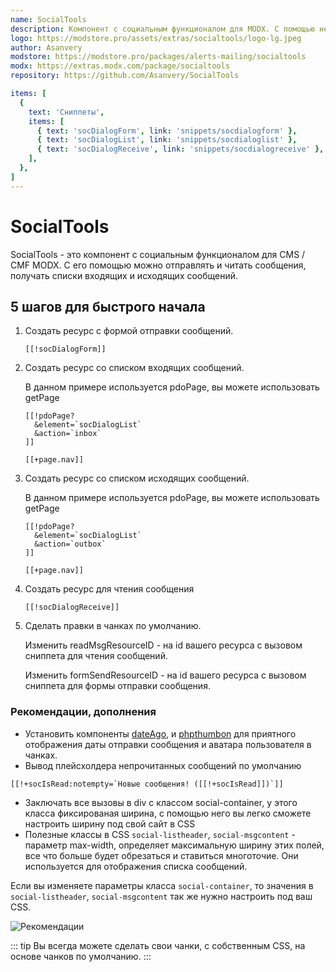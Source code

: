 ```yaml
---
name: SocialTools
description: Компонент с социальным функционалом для MODX. С помощью него можно отправлять и читать сообщения, получать списки входящих и исходящих сообщений
logo: https://modstore.pro/assets/extras/socialtools/logo-lg.jpeg
author: Asanvery
modstore: https://modstore.pro/packages/alerts-mailing/socialtools
modx: https://extras.modx.com/package/socialtools
repository: https://github.com/Asanvery/SocialTools

items: [
  {
    text: 'Сниппеты',
    items: [
      { text: 'socDialogForm', link: 'snippets/socdialogform' },
      { text: 'socDialogList', link: 'snippets/socdialoglist' },
      { text: 'socDialogReceive', link: 'snippets/socdialogreceive' },
    ],
  },
]
---
```

# SocialTools

SocialTools -  это компонент с социальным функционалом для CMS / CMF MODX.
С его помощью можно отправлять и читать сообщения, получать списки входящих и исходящих сообщений.

## 5 шагов для быстрого начала

1. Создать ресурс с формой отправки сообщений.

    ```modx
    [[!socDialogForm]]
    ```

2. Создать ресурс со списком входящих сообщений.

    В данном примере используется pdoPage, вы можете использовать getPage

    ```modx
    [[!pdoPage?
      &element=`socDialogList`
      &action=`inbox`
    ]]

    [[+page.nav]]
    ```

3. Создать ресурс со списком исходящих сообщений.

   В данном примере используется pdoPage, вы можете использовать getPage

    ```modx
    [[!pdoPage?
      &element=`socDialogList`
      &action=`outbox`
    ]]

    [[+page.nav]]
    ```

4. Создать ресурс для чтения сообщения

    ```modx
    [[!socDialogReceive]]
    ```

5. Сделать правки в чанках по умолчанию.

    Изменить readMsgResourceID - на id вашего ресурса с вызовом сниппета для чтения сообщений.

    Изменить formSendResourceID - на id вашего ресурса с вызовом сниппета для формы отправки сообщения.

### Рекомендации, дополнения

- Установить компоненты [dateAgo](http://store.simpledream.ru/dateago), и [phpthumbon](http://modx.com/extras/package/phpthumbon) для приятного отображения даты отправки сообщения и аватара пользователя в чанках.
- Вывод плейсхолдера непрочитанных сообщений по умолчанию

```modx
[[!+socIsRead:notempty=`Новые сообщения! ([[!+socIsRead]])`]]
```

- Заключать все вызовы в div с классом social-container, у этого класса фиксированая ширина, с помощью него вы легко сможете настроить ширину под свой сайт в CSS
- Полезные классы в CSS `social-listheader`, `social-msgcontent` - параметр max-width, определяет максимальную ширину этих полей, все что больше будет обрезаться и ставиться многоточие. Они используется для отображения списка сообщений.

Если вы изменяете параметры класса `social-container`, то значения в `social-listheader`, `social-msgcontent` так же нужно настроить под ваш CSS.

![Рекомендации](https://file.modx.pro/files/c/2/c/c2ca21272e774ac13d6c9d7bcaaa9bc1.jpg)

::: tip
Вы всегда можете сделать свои чанки, с собственным CSS, на основе чанков по умолчанию.
:::
